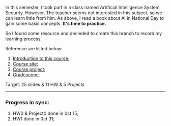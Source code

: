 In this semester, I took part in a class named Artificial Intelligence System Security.
However, The teacher seems not interested in this subject, so we can learn little from him.
As above, I read a book about AI in National Day to gain some basic concepts. **It's time to practice.**

So I found some resource and decieded to create this branch to record my learning process.

Reference are listed below:
1. [Introduction to this course](https://csdiy.wiki/%E4%BA%BA%E5%B7%A5%E6%99%BA%E8%83%BD/CS188/);
2. [Course site](https://inst.eecs.berkeley.edu/~cs188/fa22/);
3. [Course project](https://inst.eecs.berkeley.edu/~cs188/fa18/project0.html);
4. [Gradescope](https://www.gradescope.com/courses/33660).

Target: 25 slides & 11 HW & 5 Projects

---

### Progress in sync:
1. HW0 & Project0 done in 0ct 15;
1. HW1 done in 0ct 31;
